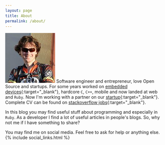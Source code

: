 ```yaml
---
layout: page
title: About
permalink: /about/
---
```


![MyPhoto](/assets/me.jpg) Software engineer and entrepreneur, love Open Source and startups. For some years worked on [embedded devices](http://antlabs.herokuapp.com/pages/portfolio){:target="_blank"}, hardcore `C`, `C++`, mobile and now landed at web and `Ruby`. Now I'm working with a partner on our [startup](http://slon-ds.ru/){:target="_blank"}. Complete CV can be found on [stackoverflow jobs](http://stackoverflow.com/cv/olegantonyan){:target="_blank"}.

In this blog you may find useful stuff about programming and especially in `Ruby`. As a developer I find a lot of useful articles in people's blogs. So, why not me if I have something to share?

You may find me on social media. Feel free to ask for help or anything else.
{% include social_links.html %}
